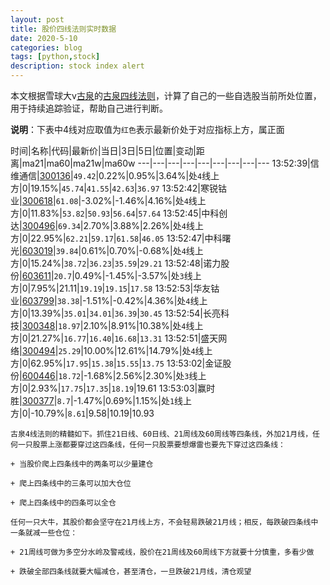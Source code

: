 ```yaml
---
layout: post
title: 股价四线法则实时数据
date: 2020-5-10
categories: blog
tags: [python,stock]
description: stock index alert
---
```



本文根据雪球大v[古泉](https://xueqiu.com/u/7148646888)的[古泉四线法则](https://xueqiu.com/7148646888/130498192)，计算了自己的一些自选股当前所处位置，用于持续追踪验证，帮助自己进行判断。

**说明**：下表中4线对应取值为`红色`表示最新价处于对应指标上方，属正面

时间|名称|代码|最新价|当日|3日|5日|位置|变动|距离|ma21|ma60|ma21w|ma60w
---|---|---|---|---|---|---|---|---
13:52:39|信维通信|[300136](https://xueqiu.com/S/SZ300136)|`49.42`|0.22%|0.95%|3.64%|处`4`线上方|0|19.15%|`45.74`|`41.55`|`42.63`|`36.97`
13:52:42|寒锐钴业|[300618](https://xueqiu.com/S/SZ300618)|`61.08`|-3.02%|-1.46%|4.16%|处`4`线上方|0|11.83%|`53.82`|`50.93`|`56.64`|`57.64`
13:52:45|中科创达|[300496](https://xueqiu.com/S/SZ300496)|`69.34`|2.70%|3.88%|2.26%|处`4`线上方|0|22.95%|`62.21`|`59.17`|`61.58`|`46.05`
13:52:47|中科曙光|[603019](https://xueqiu.com/S/SH603019)|`39.84`|0.61%|0.70%|-0.68%|处`4`线上方|0|15.24%|`38.72`|`36.23`|`35.59`|`29.21`
13:52:48|诺力股份|[603611](https://xueqiu.com/S/SH603611)|`20.7`|0.49%|-1.45%|-3.57%|处`3`线上方|0|7.95%|21.11|`19.19`|`19.15`|`17.58`
13:52:53|华友钴业|[603799](https://xueqiu.com/S/SH603799)|`38.38`|-1.51%|-0.42%|4.36%|处`4`线上方|0|13.39%|`35.01`|`34.01`|`36.39`|`30.45`
13:52:54|长亮科技|[300348](https://xueqiu.com/S/SZ300348)|`18.97`|2.10%|8.91%|10.38%|处`4`线上方|0|21.27%|`16.77`|`16.40`|`16.68`|`13.31`
13:52:51|盛天网络|[300494](https://xueqiu.com/S/SZ300494)|`25.29`|10.00%|12.61%|14.79%|处`4`线上方|0|62.95%|`17.95`|`15.38`|`15.55`|`13.75`
13:53:02|金证股份|[600446](https://xueqiu.com/S/SH600446)|`18.72`|-1.68%|2.56%|2.30%|处`3`线上方|0|2.93%|`17.75`|`17.35`|`18.19`|19.61
13:53:03|赢时胜|[300377](https://xueqiu.com/S/SZ300377)|`8.7`|-1.47%|0.69%|1.15%|处`1`线上方|0|-10.79%|`8.61`|9.58|10.19|10.93

```
古泉4线法则的精髓如下。抓住21日线、60日线、21周线及60周线等四条线，外加21月线，任何一只股票上涨都要穿过这四条线，任何一只股票要想爆雷也要先下穿过这四条线：

+ 当股价爬上四条线中的两条可以少量建仓

+ 爬上四条线中的三条可以加大仓位

+ 爬上四条线中的四条可以全仓

任何一只大牛，其股价都会坚守在21月线上方，不会轻易跌破21月线；相反，每跌破四条线中一条就减一些仓位：

+ 21周线可做为多空分水岭及警戒线，股价在21周线及60周线下方就要十分慎重，多看少做

+ 跌破全部四条线就要大幅减仓，甚至清仓，一旦跌破21月线，清仓观望
```